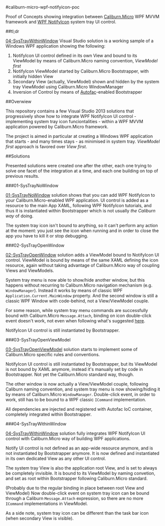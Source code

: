#caliburn-micro-wpf-notifyicon-poc

Proof of Concepts showing integration between [Caliburn.Micro][Caliburn] WPF MVVM framework and [WPF NotifyIcon][NotifyIcon] system tray UI control.

##tl;dr

[04-SysTrayWithinWindow][04-SysTrayWithinWindow] Visual Studio solution is a working sample of a Windows WPF application showing the following:

1. NotifyIcon UI control defined in its own View and bound to its ViewModel by means of Caliburn.Micro naming convention, *ViewModel first*
1. NotifyIcon ViewModel started by Caliburn.Micro Bootstrapper, with initially hidden View
1. Secondary View (actually, ViewModel) shown and hidden by the system tray ViewModel using Caliburn.Micro WindowManager
1. Inversion of Control by means of [Autofac][Autofac]-enabled Bootstrapper

##Overwiew

This repository contains a few Visual Studio 2013 solutions that progressively show how to integrate WPF NotifyIcon UI control - implementing system tray icon funciontalities - within a WPF MVVM application powered by Caliburn.Micro framework.

The project is aimed in particular at creating a Windows WPF application that starts - and many times stays - as minimised in system tray. *ViewModel first* approach is favored over *View first*.

##Solutions

Presented solutions were created one after the other, each one trying to solve one facet of the integration at a time, and each one building on top of previous results.

###01-SysTrayNoWindow

[01-SysTrayNoWindow][01-SysTrayNoWindow] solution shows that you can add WPF NotifyIcon to your Caliburn.Micro-enabled WPF application. UI control is added as a resource to the main App XAML, following WPF NotifyIcon tutorials, and thus it is instantiated within Bootstrapper which is not usually *the Caliburn way* of doing.

The system tray icon isn't bound to anything, so it can't perform any action at the moment: you just see the icon when running and in order to close the app you have to kill it or stop debugging.

###02-SysTrayOpenWindow

[02-SysTrayOpenWindow][02-SysTrayOpenWindow] solution adds a ViewModel bound to NotifyIcon UI control. ViewModel is bound by means of the same XAML defining the icon resource, again without taking advantage of Caliburn.Micro way of coupling Views and ViewModels.

System tray menu is now able to show/hide another window, but this happens without recurring to Caliburn.Micro navigation mechanism (e.g. `WindowManager`). Instead it works by means of classic WPF `Application.Current.MainWindow` property. And the second window is still a classic WPF Window with code-behind, not a View/ViewModel couple.

For some reason, while system tray menu commands are successfully bound with Caliburn.Micro `Message.Attach`, binding on icon double-click event doesn't work, not even when following what's suggested [here][SO-doubleclick].

NotifyIcon UI control is still instantiated by Bootstrapper.

###03-SysTrayOpenViewModel

[03-SysTrayOpenViewModel][03-SysTrayOpenViewModel] solution starts to implement some of Caliburn.Micro specific rules and conventions.

NotifyIcon UI control is still instantiated by Bootstrapper, but its ViewModel is not bound by XAML anymore, instead it's manually set by code in Bootstrapper. Not yet the Caliburn.Micro standard way, though.

The other window is now actually a View/ViewModel couple, following Caliburn naming convention, and system tray menu is now showing/hiding it by means of Caliburn.Micro `WindowManager`. Double-click event, in order to work, still has to be bound to a WPF classic `ICommand` implementation.

All dependencies are injected and registered with Autofac IoC container, completely integrated within Bootstrapper.

###04-SysTrayWithinWindow

[04-SysTrayWithinWindow][04-SysTrayWithinWindow] solution fully integrates WPF NotifyIcon UI control with Caliburn.Micro way of building WPF applications.

Notify UI control is not defined as an app-wide resource anymore, and is not instantiated by Bootstrapper anymore. It is now defined and instantiated in its own dedicated View as any other UI control. 

The system tray View is also the application root View, and is set to always be completely invisible. It is bound to its ViewModel by naming convetion, and set as root within Bootstrapper following Caliburn.Micro standard.

(Probably due to the regular binding in place between root View and ViewModel) Now double-click event on system tray icon can be bound through a Caliburn `Message.Attach` expression, so there are no more `ICommand` implementations in ViewModel.

As a side note, system tray icon can be different than the task bar icon (when secondary View is visible).

[Caliburn]: http://caliburnmicro.com/
[NotifyIcon]: http://www.hardcodet.net/wpf-notifyicon
[01-SysTrayNoWindow]: ./01-SysTrayNoWindow
[02-SysTrayOpenWindow]: ./02-SysTrayOpenWindow
[03-SysTrayOpenViewModel]: ./03-SysTrayOpenViewModel
[04-SysTrayWithinWindow]: ./04-SysTrayWithinWindow
[Autofac]: http://autofac.org/
[SO-doubleclick]: http://stackoverflow.com/questions/19447515/double-click-wpfnotifyicon-with-caliburn-micro